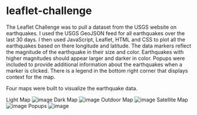# leaflet-challenge

The Leaflet Challenge was to pull a dataset from the USGS website on earthquakes. I used the USGS GeoJSON feed for all earthquakes over the last 30 days. I then used JavaScript, Leaflet, HTML and CSS to plot all the earthquakes based on there longitude and latitude. The data markers reflect the magnitude of the earthquake in their size and color. Earthquakes with higher magnitudes should appear larger and darker in color. Popups were included to provide additional information about the earthquakes when a marker is clicked. There is a legend in the bottom right corner that displays context for the map. 

Four maps were built to visualize the earthquake data.

Light Map
![image](https://user-images.githubusercontent.com/78496051/127757085-8ef15620-abe9-4477-b95f-a31bb94011c2.png)
Dark Map
![image](https://user-images.githubusercontent.com/78496051/127757102-0a280df4-afb3-49a2-9060-89c580e83762.png)
Outdoor Map
![image](https://user-images.githubusercontent.com/78496051/127757115-747ec072-4138-4327-81c9-b6a31c8778c6.png)
Satellite Map
![image](https://user-images.githubusercontent.com/78496051/127757122-e3b0c936-81f9-4c4e-af18-49046b7749f3.png)
Popups
![image](https://user-images.githubusercontent.com/78496051/127757139-77cb31ec-3ad8-4923-9241-5f0574df2c8b.png)

